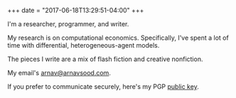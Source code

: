 +++
date = "2017-06-18T13:29:51-04:00"
+++

I'm a researcher, programmer, and writer.

My research is on computational economics. Specifically, I've spent a lot of time with differential, heterogeneous-agent models. 

The pieces I write are a mix of flash fiction and creative nonfiction.

My email's [arnav@arnavsood.com](mailto:arnav@arnavsood.com).

If you prefer to communicate securely, here's my PGP [public key](https://gist.github.com/arnavs/53414fd9d4f9c27f6a9bdfdeb906a751).
